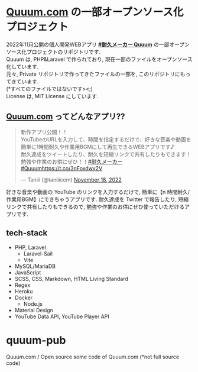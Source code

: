 # [Quuum.com](https://quuum.com) の一部オープンソース化プロジェクト
2022年11月公開の個人開発WEBアプリ [**#耐久メーカー Quuum**](https://quuum.com) の一部オープンソース化プロジェクトのリポジトリです.  
Quuum は, PHP&Laravel で作られており, 現在一部のファイルをオープンソース化しています.  
元々, Private リポジトリで作ってきたファイルの一部を, このリポジトリにもってきています.  
(\*すべてのファイルではないです><;)  
License は, MIT License にしています.  
## [Quuum.com](https://quuum.com) ってどんなアプリ??
<blockquote class="twitter-tweet" data-lang="en"><p lang="ja" dir="ltr">新作アプリ公開！！<br>YouTubeのURLを入力して、時間を指定するだけで、好きな音楽や動画を簡単に1時間耐久や作業用BGMにして再生できるWEBアプリです♪<br>耐久達成をツイートしたり、耐久を短縮リンクで共有したりもできます！<br>勉強や作業のお供にぜひ！！<a href="https://twitter.com/hashtag/%E8%80%90%E4%B9%85%E3%83%A1%E3%83%BC%E3%82%AB%E3%83%BC?src=hash&amp;ref_src=twsrc%5Etfw">#耐久メーカー</a> <a href="https://twitter.com/hashtag/Quuum?src=hash&amp;ref_src=twsrc%5Etfw">#Quuum</a><a href="https://t.co/3nFoxdwy2V">https://t.co/3nFoxdwy2V</a></p>&mdash; Taniii (@taniiicom) <a href="https://twitter.com/taniiicom/status/1593522035300651008?ref_src=twsrc%5Etfw">November 18, 2022</a></blockquote> <script async src="https://platform.twitter.com/widgets.js" charset="utf-8"></script>
  
好きな音楽や動画の YouTube のリンクを入力するだけで, 簡単に【n 時間耐久/作業用BGM】にできちゃうアプリです. 耐久達成を Twitter で報告したり, 短縮リンクで共有したりもできるので, 勉強や作業のお供にぜひ使っていただけるアプリです.  

## tech-stack
- PHP, Laravel
  - Laravel-Sail
  - Vite
- MySQL/MariaDB
- JavaScript
- SCSS, CSS, Markdown, HTML Living Standard
- Regex
- Heroku
- Docker
  - Node.js
- Material Design
- YouTube Data API, YouTube Player API
  
# quuum-pub
Quuum.com / Open source some code of Quuum.com (*not full source code)
